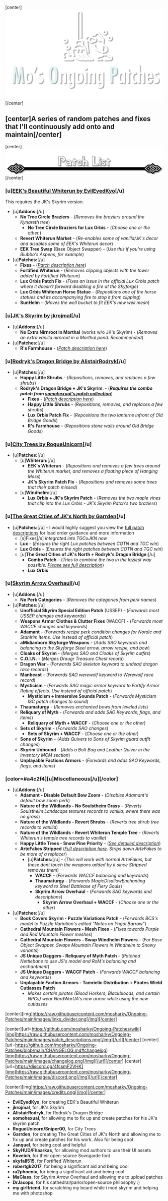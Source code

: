 [center]![](https://raw.githubusercontent.com/mosharky/Ongoing-Patches/main/images/logo.png)[/center]

## [center]A series of random patches and fixes that I'll continuously add onto and maintain[/center]

[center]![](https://raw.githubusercontent.com/mosharky/Ongoing-Patches/main/images/patches.png)[/center]




### [u]**[EEK's Beautiful Whiterun by EvilEyedKyo](https://www.nexusmods.com/skyrimspecialedition/mods/15820)**[/u]
This requires the JK's Skyrim version.
- [u]**Addons:**[/u]
  - **No Tree Circle Braziers** - (*Removes the braziers around the Kynareth tree*)
    - **No Tree Circle Braziers for Lux Orbis** - (*Choose one or the other.*)
  - **Revert Whiterun Market** - (*Re-enables some of vanilla/JK's decor and disables some of EEK's Whiterun decor*)
  - **EEK Tree Swap** (Base Object Swapper) - (*Use this if you're using Blubbo's Aspens, for example*)
- [u]**Patches:**[/u]
  - **Fixes** - (*[Patch description here](https://github.com/mosharky/Ongoing-Patches/wiki/EEK's-Beautiful-Whiterun#fixes)*)
  - **Fortified Whiterun** - (*Removes clipping objects with the tower added by Fortified Whiterun*)
  - **Lux Orbis Patch Fix** - (*Fixes an issue in the official Lux Orbis patch where it doesn't forward disabling a fire at the Skyforge*)
  - **Lux Orbis Whiterun Horse Statue** - (*Repositions one of the horse statues and its accompanying fire to stop it from clipping*)
  - **SunHelm** - (*Moves the well bucket to fit EEK's new well mesh*)
### [u]**[JK's Skyrim by jkrojmal](https://www.nexusmods.com/skyrimspecialedition/mods/6289)**[/u]
- [u]**Addons:**[/u]
  - **No Extra Nirnroot in Morthal** (works w/o JK's Skyrim) - (*Removes an extra vanilla nirnroot in a Morthal pond. Recommended*)
- [u]**Patches:**[/u]
  - **R's Farmhouse** - (*[Patch description here](https://github.com/mosharky/Ongoing-Patches/wiki/JK's-Skyrim#rs-farmhouse-patch)*)
### [u]**[Rodryk's Dragon Bridge by AlistairRodryk](https://www.nexusmods.com/skyrimspecialedition/mods/42510)**[/u]
- [u]**Patches:**[/u]
  - **Happy Little Shrubs** - (*Repositions, removes, and replaces a few shrubs*)
  - **Rodryk's Dragon Bridge + JK's Skyrim**: - (***Requires the combo patch from [somohexual's patch collection](https://www.nexusmods.com/skyrimspecialedition/mods/50408)***)
    - **Fixes** - (*[Patch description here](https://github.com/mosharky/Ongoing-Patches/wiki/Rodryk's-Dragon-Bridge#fixes)*)
    - **Happy Little Shrubs** - (*Repositions, removes, and replaces a few shrubs*)
    - **Lux Orbis Patch Fix** - (*Repositions the two lanterns infront of Old Bridge Goods*)
    - **R's Farmhouse** - (*Repositions stone walls around Old Bridge Goods*)
### [u]**[City Trees by RogueUnicorn](https://www.nexusmods.com/skyrimspecialedition/mods/35546)**[/u]
- [u]**Patches:**[/u]
  - [u]**Whiterun:**[/u]
    - **EEK's Whiterun** - (*Repositions and removes a few trees around the Whiterun market, and removes a floating piece of Hanging Moss*)
    - **JK's Skyrim Patch Fix** - (*Repositions and removes some trees that their patch missed*)
  - [u]**Windhelm:**[/u]
    - **Lux Orbis + JK's Skyrim Patch** - (*Removes the two maple vines that clip into the Lux Orbis - JK's Skyrim Patch's two braziers*)
### [u]**[The Great Cities of JK's North by Garrden](https://www.nexusmods.com/skyrimspecialedition/mods/81042)**[/u]
- [u]**Patches:**[/u] - I would highly suggest you view the [full patch descriptions](https://github.com/mosharky/Ongoing-Patches/wiki/The-Great-Cities-of-JK's-North) for load order guidance and more information
  - [s]Fixes[/s] *integrated into TGCoJKN now*
  - **Lux** - (*Ensures the right Lux patches between COTN and TGC win*)
  - **Lux Orbis** - (*Ensures the right patches between COTN and TGC win*)
  - [u]**The Great Cities of JK's North + Rodryk's Dragon Bridge:**[/u]
    - **Combo Patch** - (*Tries to combine the two in the laziest way possible. [Please see full description](https://github.com/mosharky/Ongoing-Patches/wiki/The-Great-Cities-of-JK's-North#rodryks-dragon-bridge-combo-patch)*)
    - **Lux Orbis**
### [u]**[Skyrim Arrow Overhaul](https://www.nexusmods.com/skyrimspecialedition/mods/82477)**[/u]
- [u]**Addons:**[/u]
  - **No Perk Categories** - (*Removes the categories from perk names*)
- [u]**Patches:**[/u]
  - **Unofficial Skyrim Special Edition Patch** (USSEP) - (*Forwards most USSEP changes and keywords*)
  - **Weapons Armor Clothes & Clutter Fixes** (WACCF) - (*Forwards most WACCF changes and keywords*)
  - **Adamant** - (*Forwards recipe perk condition changes for Nordic and Stahlrim items. Use instead of official patch*)
  - **aMidianborn Skyforge Weapons** - (*Adds SAO keywords and balancing to the Skyforge Steel arrow, arrow recipe, and bow*)
  - **Cloaks of Skyrim** - (*Merges SAO and Cloaks of Skyrim outfits*)
  - **C.O.I.N.** - (*Merges Draugr Treasure Chest record*)
  - **Dragon War** - (*Forwards SAO skeleton keyword to undead dragon race records*)
  - **Manbeast** - (*Forwards SAO werewolf keyword to Werewolf race record*)
  - **Mysticism** - (*Forwards SAO magic armor keyword to Fortify Armor Rating effects. Use instead of official patch*)
    - **Mysticism + Immersive Sounds Patch** - (*Forwards Mysticism ISC patch changes to sound*)
  - **Thaumaturgy** - (*Removes enchanted bows from leveled lists*)
  - **Reliquary of Myth** - (*Forwards and adds SAO Keywords, flags, and items*)
    - **Reliquary of Myth + WACCF** - (*Choose one or the other*)
  - **Sets of Skyrim** - (*Forwards SAO changes*)
    - **Sets of Skyrim + WACCF** - (*Choose one or the other*)
  - **Sons of Skyrim** - (*Adds Quivers to Sons of Skyrim guard outfit changes*)
  - **Skyrim Unbound** - (*Adds a Bolt Bag and Leather Quiver in the Inventory MCM section*)
  - **Unplayable Factions Armors** - (*Forwards and adds SAO Keywords, flags, and items*)
### [color=#a4c2f4][u]**Miscellaneous**[/u][/color]
- [u]**Addons:**[/u]
  - **Adamant - Disable Default Bow Zoom** - (*Disables Adamant's default bow zoom perk*)
  - **Nature of the Wildlands - No Soulstheim Grass** - (*Reverts Soulstheim Landscape textures records to vanilla; where there was no grass*)
  - **Nature of the Wildlands - Revert Shrubs** - (*Reverts tree shrub tree records to vanilla*)
  - **Nature of the Wildlands - Revert Whiterun Temple Tree** - (*Reverts Whiterun's temple tree records to vanilla*)
  - **Happy Little Trees - Snow Pine Priority** - (*[See detailed description](https://github.com/mosharky/Ongoing-Patches/wiki/Miscellaneous#happy-little-trees---snow-pine-priority)*)
  - **ArteFakes Stripped** (*[Full description here](https://github.com/mosharky/Ongoing-Patches/wiki/Miscellaneous#artefakes-stripped). Strips down ArteFakes to be more of a replacer*)
    - [u]**Patches:**[/u] - (*This will work with normal ArteFakes, but these dont touch the weapons added by it since Stripped removes them*)
      - **WACCF** - (*Forwards WACCF balancing and keywords*)
      - **Thaumaturgy** - (*Forwards MagicDisallowEnchanting keyword to Steel Battleaxe of Fiery Souls*)
      - **Skyrim Arrow Overhaul** - (*Forwards SAO keywords and descriptions*)
        - **Skyrim Arrow Overhaul + WACCF** - (*Choose one or the other*)
- [u]**Patches:**[/u]
  - **Book Covers Skyrim - Puzzle Variations Patch** - (*Forwards BCS's model to Puzzle Variation's edited "Notes on Yngol Barrow"*)
  - **Cathedral Mountain Flowers - Mesh Fixes** - (*Fixes towards Purple and Red Mountain Flower meshes*)
  - **Cathedral Mountain Flowers - Swap Windhelm Flowers** - (*For Base Object Swapper. Swaps Mountain Flowers in Windhelm to Snowy variants*)
  - **JS Unique Daggers - Reliquary of Myth Patch** - (*Patched Nettlebane to use JS's model and RoM's balancing and enchantment*)
  - **JS Unique Daggers - WACCF Patch** - (*Forwards WACCF balancing and keywords*)
  - **Unplayable Faction Armors - Tamrielic Distribution + Pirates Wield Cutlasses Patch**
    - *Makes certain pirates (Blood Horkers, Blackbloods, and certain NPCs) wear NordWarUA's new armor while using the new cutlasses*


[center][img]https://raw.githubusercontent.com/mosharky/Ongoing-Patches/main/images/links_divider.png[/img][/center]


[center][url=https://github.com/mosharky/Ongoing-Patches/wiki][img]https://raw.githubusercontent.com/mosharky/Ongoing-Patches/main/images/patch_descriptions.png[/img][/url][/center]
[center][url=https://github.com/mosharky/Ongoing-Patches/blob/main/CHANGELOG.md#changelog][img]https://raw.githubusercontent.com/mosharky/Ongoing-Patches/main/images/changelog.png[/img][/url][/center]
[center][url=https://discord.gg/4fcsmF2VHK][img]https://raw.githubusercontent.com/mosharky/Ongoing-Patches/main/images/discord.png[/img][/url][/center]


[center][img]https://raw.githubusercontent.com/mosharky/Ongoing-Patches/main/images/credits.png[/img][/center]


- **EvilEyedKyo**, for creating EEK's Beautiful Whiterun
- **jkrojmal**, for JK's Skyrim
- **AlistairRodryk**, for Rodryk's Dragon Bridge
- **somohexual**, for allowing me to fix up and create patches for his JK's skyrim patch
- **RogueUnicorn/Sniper00**, for City Trees
- **Garrden**, for creating The Great Cities of JK's North and allowing me to fix up and create patches for his work. Also for being cool
- **Janquel**, for being cool and helpful
- **SkyHUD/Fhaarkas**, for allowing mod authors to use their UI assets
- **Koveich**, for their open-source Sovngarde font
- **skyfall515**, for Fortified Whiterun
- **robertgk2017**, for being a significant aid and being cool
- **ra2phoenix**, for being a significant aid and being cool
- **MaGlass**, for Skyrim Arrow Overhaul and allowing me to upload patches
- **DrJacopo**, for his cathedral/parlor/open-source philosophy :)
- **my girlfriend**, for scratching my beard while i mod skyrim and helping me with photoshop
